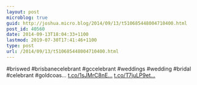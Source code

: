 ```yaml
---
layout: post
microblog: true
guid: http://joshua.micro.blog/2014/09/13/t510685448004710400.html
post_id: 40560
date: 2014-09-13T18:04:33+1100
lastmod: 2019-07-30T17:41:46+1100
type: post
url: /2014/09/13/t510685448004710400.html
---
```

#briswed #brisbanecelebrant #gccelebrant #weddings #wedding #bridal #celebrant #goldcoas... [t.co/1sJMrC8nE...](http://t.co/1sJMrC8nEB) [t.co/T7juLP9et...](http://t.co/T7juLP9etP)
